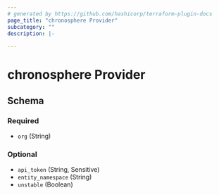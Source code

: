```yaml
---
# generated by https://github.com/hashicorp/terraform-plugin-docs
page_title: "chronosphere Provider"
subcategory: ""
description: |-
  
---
```


# chronosphere Provider





<!-- schema generated by tfplugindocs -->
## Schema

### Required

- `org` (String)

### Optional

- `api_token` (String, Sensitive)
- `entity_namespace` (String)
- `unstable` (Boolean)
